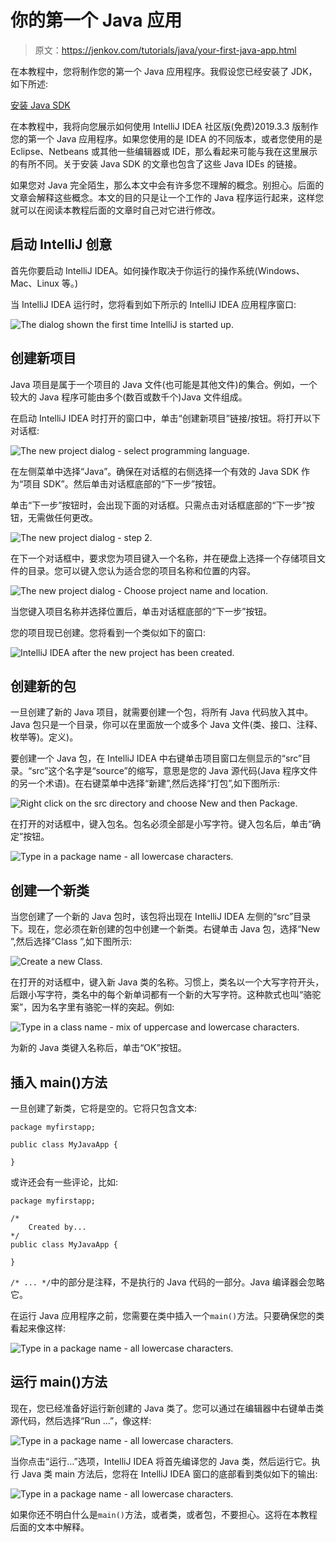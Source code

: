 # 你的第一个 Java 应用

> 原文：<https://jenkov.com/tutorials/java/your-first-java-app.html>

在本教程中，您将制作您的第一个 Java 应用程序。我假设您已经安装了 JDK，如下所述:

[安装 Java SDK](installing-java-sdk.html)

在本教程中，我将向您展示如何使用 IntelliJ IDEA 社区版(免费)2019.3.3 版制作您的第一个 Java 应用程序。如果您使用的是 IDEA 的不同版本，或者您使用的是 Eclipse、Netbeans 或其他一些编辑器或 IDE，那么看起来可能与我在这里展示的有所不同。关于安装 Java SDK 的文章也包含了这些 Java IDEs 的链接。

如果您对 Java 完全陌生，那么本文中会有许多您不理解的概念。别担心。后面的文章会解释这些概念。本文的目的只是让一个工作的 Java 程序运行起来，这样您就可以在阅读本教程后面的文章时自己对它进行修改。

## 启动 IntelliJ 创意

首先你要启动 IntelliJ IDEA。如何操作取决于你运行的操作系统(Windows、Mac、Linux 等。)

当 IntelliJ IDEA 运行时，您将看到如下所示的 IntelliJ IDEA 应用程序窗口:

![The dialog shown the first time IntelliJ is started up.](img/4acb30105e6119ee50e54d529517da99.png)

## 创建新项目

Java 项目是属于一个项目的 Java 文件(也可能是其他文件)的集合。例如，一个较大的 Java 程序可能由多个(数百或数千个)Java 文件组成。

在启动 IntelliJ IDEA 时打开的窗口中，单击“创建新项目”链接/按钮。将打开以下对话框:

![The new project dialog - select programming language.](img/865740a1ad98e92faf6cac8164633969.png)

在左侧菜单中选择“Java”。确保在对话框的右侧选择一个有效的 Java SDK 作为“项目 SDK”。然后单击对话框底部的“下一步”按钮。

单击“下一步”按钮时，会出现下面的对话框。只需点击对话框底部的“下一步”按钮，无需做任何更改。

![The new project dialog - step 2.](img/9393d3822d8e028025dc6bd22b6e0856.png)

在下一个对话框中，要求您为项目键入一个名称，并在硬盘上选择一个存储项目文件的目录。您可以键入您认为适合您的项目名称和位置的内容。

![The new project dialog - Choose project name and location.](img/bae4fbcc8b31c11540b1a5241e497759.png)

当您键入项目名称并选择位置后，单击对话框底部的“下一步”按钮。

您的项目现已创建。您将看到一个类似如下的窗口:

![IntelliJ IDEA after the new project has been created.](img/ad52bf92849a3405d853889c9f7d3e11.png)

## 创建新的包

一旦创建了新的 Java 项目，就需要创建一个包，将所有 Java 代码放入其中。Java 包只是一个目录，你可以在里面放一个或多个 Java 文件(类、接口、注释、枚举等)。定义)。

要创建一个 Java 包，在 IntelliJ IDEA 中右键单击项目窗口左侧显示的“src”目录。“src”这个名字是“source”的缩写，意思是您的 Java 源代码(Java 程序文件的另一个术语)。在右键菜单中选择“新建”,然后选择“打包”,如下图所示:

![Right click on the src directory and choose New and then Package.](img/2a16d742a677c9037e105890235ae742.png)

在打开的对话框中，键入包名。包名必须全部是小写字符。键入包名后，单击“确定”按钮。

![Type in a package name - all lowercase characters.](img/e7c47a7a0df188b3645b9e74f393125b.png)

## 创建一个新类

当您创建了一个新的 Java 包时，该包将出现在 IntelliJ IDEA 左侧的“src”目录下。现在，您必须在新创建的包中创建一个新类。右键单击 Java 包，选择“New ”,然后选择“Class ”,如下图所示:

![Create a new Class.](img/6d8e9bf9006f1478140e46c0307e5c92.png)

在打开的对话框中，键入新 Java 类的名称。习惯上，类名以一个大写字符开头，后跟小写字符，类名中的每个新单词都有一个新的大写字符。这种款式也叫“骆驼案”，因为名字里有骆驼一样的突起。例如:

![Type in a class name - mix of uppercase and lowercase characters.](img/1179b23bb27a9c688a2e74cbfa62d344.png)

为新的 Java 类键入名称后，单击“OK”按钮。

## 插入 main()方法

一旦创建了新类，它将是空的。它将只包含文本:

```
package myfirstapp;

public class MyJavaApp {

}

```

或许还会有一些评论，比如:

```
package myfirstapp;

/*
    Created by...
*/
public class MyJavaApp {

}

```

`/* ... */`中的部分是注释，不是执行的 Java 代码的一部分。Java 编译器会忽略它。

在运行 Java 应用程序之前，您需要在类中插入一个`main()`方法。只要确保您的类看起来像这样:

![Type in a package name - all lowercase characters.](img/ff19e92f5c877c4cf1afbfc19f16211e.png)

## 运行 main()方法

现在，您已经准备好运行新创建的 Java 类了。您可以通过在编辑器中右键单击类源代码，然后选择“Run ...”，像这样:

![Type in a package name - all lowercase characters.](img/e1fc9e34dd559e33e9c9c5530e5837ca.png)

当你点击“运行…”选项，IntelliJ IDEA 将首先编译您的 Java 类，然后运行它。执行 Java 类 main 方法后，您将在 IntelliJ IDEA 窗口的底部看到类似如下的输出:

![Type in a package name - all lowercase characters.](img/ba999beaa13a9287f8720853fd96ad5a.png)

如果你还不明白什么是`main()`方法，或者类，或者包，不要担心。这将在本教程后面的文本中解释。